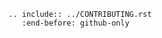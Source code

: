 ```{eval-rst}
.. include:: ../CONTRIBUTING.rst
   :end-before: github-only
```

[code of conduct]: codeofconduct.html
